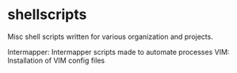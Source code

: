 shellscripts
============

Misc shell scripts written for various organization and projects.

Intermapper: Intermapper scripts made to automate processes
VIM: Installation of VIM config files
